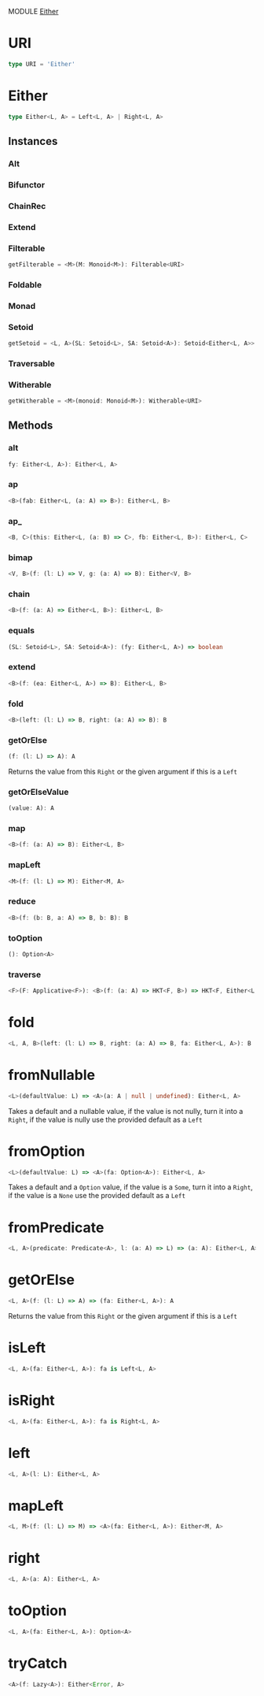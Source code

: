 MODULE [Either](https://github.com/gcanti/fp-ts/blob/master/src/Either.ts)
# URI
```ts
type URI = 'Either'
```
# Either

```ts
type Either<L, A> = Left<L, A> | Right<L, A>
```
## Instances

### Alt
### Bifunctor
### ChainRec
### Extend
### Filterable
```ts
getFilterable = <M>(M: Monoid<M>): Filterable<URI>
```
### Foldable
### Monad
### Setoid
```ts
getSetoid = <L, A>(SL: Setoid<L>, SA: Setoid<A>): Setoid<Either<L, A>>
```
### Traversable
### Witherable
```ts
getWitherable = <M>(monoid: Monoid<M>): Witherable<URI>
```
## Methods

### alt
```ts
fy: Either<L, A>): Either<L, A>
```
### ap
```ts
<B>(fab: Either<L, (a: A) => B>): Either<L, B>
```
### ap_
```ts
<B, C>(this: Either<L, (a: B) => C>, fb: Either<L, B>): Either<L, C>
```
### bimap
```ts
<V, B>(f: (l: L) => V, g: (a: A) => B): Either<V, B>
```
### chain
```ts
<B>(f: (a: A) => Either<L, B>): Either<L, B>
```
### equals
```ts
(SL: Setoid<L>, SA: Setoid<A>): (fy: Either<L, A>) => boolean
```
### extend
```ts
<B>(f: (ea: Either<L, A>) => B): Either<L, B>
```
### fold
```ts
<B>(left: (l: L) => B, right: (a: A) => B): B
```
### getOrElse
```ts
(f: (l: L) => A): A
```
Returns the value from this `Right` or the given argument if this is a `Left`
### getOrElseValue
```ts
(value: A): A
```
### map
```ts
<B>(f: (a: A) => B): Either<L, B>
```
### mapLeft
```ts
<M>(f: (l: L) => M): Either<M, A>
```
### reduce
```ts
<B>(f: (b: B, a: A) => B, b: B): B
```
### toOption
```ts
(): Option<A>
```
### traverse
```ts
<F>(F: Applicative<F>): <B>(f: (a: A) => HKT<F, B>) => HKT<F, Either<L, B>>
```
# fold
```ts
<L, A, B>(left: (l: L) => B, right: (a: A) => B, fa: Either<L, A>): B
```
# fromNullable
```ts
<L>(defaultValue: L) => <A>(a: A | null | undefined): Either<L, A>
```
Takes a default and a nullable value, if the value is not nully, turn it into a `Right`, if the value is nully use the provided default as a `Left`
# fromOption
```ts
<L>(defaultValue: L) => <A>(fa: Option<A>): Either<L, A>
```
Takes a default and a `Option` value, if the value is a `Some`, turn it into a `Right`, if the value is a `None` use the provided default as a `Left`
# fromPredicate
```ts
<L, A>(predicate: Predicate<A>, l: (a: A) => L) => (a: A): Either<L, A>
```
# getOrElse
```ts
<L, A>(f: (l: L) => A) => (fa: Either<L, A>): A
```
Returns the value from this `Right` or the given argument if this is a `Left`
# isLeft
```ts
<L, A>(fa: Either<L, A>): fa is Left<L, A>
```
# isRight
```ts
<L, A>(fa: Either<L, A>): fa is Right<L, A>
```
# left
```ts
<L, A>(l: L): Either<L, A>
```
# mapLeft
```ts
<L, M>(f: (l: L) => M) => <A>(fa: Either<L, A>): Either<M, A>
```
# right
```ts
<L, A>(a: A): Either<L, A>
```
# toOption
```ts
<L, A>(fa: Either<L, A>): Option<A>
```
# tryCatch
```ts
<A>(f: Lazy<A>): Either<Error, A>
```